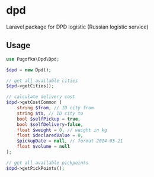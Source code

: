 # dpd

Laravel package for DPD logistic (Russian logistic service)

## Usage

```php
use Pugofka\Dpd\Dpd;

$dpd = new Dpd();

// get all available cities
$dpd->getCities();

// calculate delivery cost
$dpd->getCostCommon (
    string $from, // ID city from
    string $to, // ID city to
    bool $selfPickup = true, 
    bool $selfDelivery=false, 
    float $weight = 0, // weight in kg
    float $declaredValue = 0, 
    $pickupDate = null, // format 2014-05-21
    float $volume = null 
);

// get all available pickpoints
$dpd->getPickPoints();
```
    
